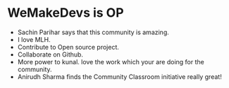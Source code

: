 # WeMakeDevs is OP

- Sachin Parihar says that this community is amazing. 
- I love MLH.
- Contribute to Open source project.
- Collaborate on Github.
- More power to kunal. love the work which your are doing for the community.
- Anirudh Sharma finds the Community Classroom initiative really great!
